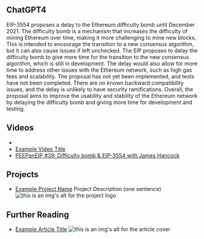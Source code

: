 ## ChatGPT4

EIP-3554 proposes a delay to the Ethereum difficulty bomb until December 2021. The difficulty bomb is a mechanism that increases the difficulty of mining Ethereum over time, making it more challenging to mine new blocks. This is intended to encourage the transition to a new consensus algorithm, but it can also cause issues if left unchecked. The EIP proposes to delay the difficulty bomb to give more time for the transition to the new consensus algorithm, which is still in development. The delay would also allow for more time to address other issues with the Ethereum network, such as high gas fees and scalability. The proposal has not yet been implemented, and tests have not been completed. There are no known backward compatibility issues, and the delay is unlikely to have security ramifications. Overall, the proposal aims to improve the usability and stability of the Ethereum network by delaying the difficulty bomb and giving more time for development and testing.

## Videos

- 
- [Example Video Title](https://www.youtube.com/watch?v=TDGq4aeevgY)
- [PEEPanEIP #39: Difficulty bomb & EIP-3554 with James Hancock](https://www.youtube.com/watch?v=QwCPrw-4d98&list=PL4cwHXAawZxqu0PKKyMzG_3BJV_xZTi1F&index=74)

## Projects

- [Example Project Name](https://xxxx.xxx/xxxxx) Project Description (one sentence) ![this is an img's alt for the project logo](https://xxxx.xxx/project-logo.xxx)

## Further Reading

- [Example Article Title](https://xxxx.xxx/xxxxx) ![this is an img's alt for the article cover](https://xxxx.xxx/article-cover.xxx)
